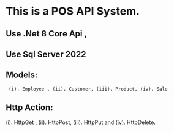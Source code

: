 This is a POS API System.
==============================================================
Use .Net 8 Core Api ,
--------------------
Use Sql Server 2022
---------------------
Models:
--------
     (i). Employee , (ii). Customer, (iii). Product, (iv). Sale

Http Action:
----------------------
(i). HttpGet , (ii). HttpPost,  (iii). HttpPut and (iv). HttpDelete.
